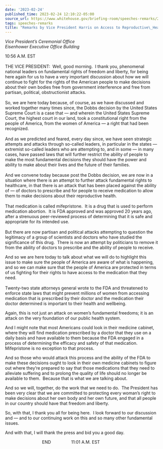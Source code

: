 ```yaml
---
date: '2023-02-24'
published_time: 2023-02-24 12:10:22-05:00
source_url: https://www.whitehouse.gov/briefing-room/speeches-remarks/2023/02/24/remarks-by-vice-president-harris-on-access-to-reproductive-healthcare/
tags: speeches-remarks
title: "Remarks by Vice President Harris on Access to Reproductive\_Healthcare"
---
```

 
*Vice President’s Ceremonial Office  
*Eisenhower Executive Office Building**

  
10:56 A.M. EST  
   
THE VICE PRESIDENT:  Well, good morning.  I thank you, phenomenal
national leaders on fundamental rights of freedom and liberty, for being
here again for us to have a very important discussion about how we will
continue to fight for the rights of the American people to make
decisions about their own bodies free from government interference and
free from partisan, political, obstructionist attacks.   
   
So, we are here today because, of course, as we have discussed and
worked together many times since, the Dobbs decision by the United
States Supreme Court is a case that — and wherein the United States
Supreme Court, the highest court in our land, took a constitutional
right from the people of America, from the women of America — a right
that had been recognized.   
   
And as we predicted and feared, every day since, we have seen strategic
attempts and attacks through so-called leaders, in particular in the
states — extremist so-called leaders who are attempting to, and in some
— in many cases, have passed laws that will further restrict the ability
of people to make the most fundamental decisions they should have the
power and ability to make about their lives and the future of their
families.   
   
And we convene today because post the Dobbs decision, we are now in a
situation where there is an attempt to further attack fundamental rights
to healthcare, in that there is an attack that has been placed against
the ability of — of doctors to prescribe and for people to receive
medication to allow them to make decisions about their reproductive
health.  
   
That medication is called mifepristone.  It is a drug that is used to
perform medication abortion.  It is FDA approved and was approved 20
years ago, after a strenuous peer-reviewed process of determining that
it is safe and appropriate for its intended use.   
   
But there are now partisan and political attacks attempting to question
the legitimacy of a group of scientists and doctors who have studied the
significance of this drug.  There is now an attempt by politicians to
remove it from the ability of doctors to prescribe and the ability of
people to receive.  
  
And so we are here today to talk about what we will do to highlight this
issue to make sure the people of America are aware of what is happening,
and so we can make sure that the people of America are protected in
terms of us fighting for their rights to have access to the medication
that they need.   
      
Twenty-two state attorneys general wrote to the FDA and threatened to
enforce state laws that might prevent millions of women from accessing
medication that is prescribed by their doctor and the medication their
doctor determined is important to their health and wellbeing.  
  
Again, this is not just an attack on women’s fundamental freedoms; it is
an attack on the very foundation of our public health system.  
  
And I might note that most Americans could look in their medicine
cabinet, where they will find medication prescribed by a doctor that
they use on a daily basis and have available to them because the FDA
engaged in a process of determining the efficacy and safety of that
medication.  Mifepristone is no exception to that process.  
  
And so those who would attack this process and the ability of the FDA to
make these decisions ought to look in their own medicine cabinets to
figure out where they’re prepared to say that those medications that
they need to alleviate suffering and to prolong the quality of life
should no longer be available to them.  Because that is what we are
talking about.  
  
And so we will, together, do the work that we need to do.  The President
has been very clear that we are committed to protecting every woman’s
right to make decisions about her own body and her own future, and that
all people in our country should have that freedom and liberty.  
  
So, with that, I thank you all for being here.  I look forward to our
discussion and — and to our continuing work on this and so many other
fundamental issues.  
  
And with that, I will thank the press and bid you a good day.  
  
                               END                 11:01 A.M. EST  
  
  
